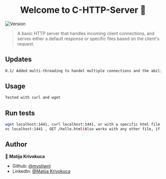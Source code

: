 <h1 align="center">Welcome to C-HTTP-Server 👋</h1>
<p>
  <img alt="Version" src="https://img.shields.io/badge/version-0.1-blue.svg?cacheSeconds=2592000" />
</p>

>  A basic HTTP server that handles incoming client connections, and serves either a default response or specific files based on the client's request.

## Updates
```sh
0.1/ Added multi-threading to handel multiple connections and the ability to find any file that exists, not only the one in the code.


```

## Usage

```sh
Tested with curl and wget
```

## Run tests

```sh
wget localhost:1441, curl localhost:1441, or with a specific html file request, it also handles a not found 404 response
nc localhost:1441 , GET /hello.html(Also works with any other file, if it exists) HTTP/1.1
```

## Author

👤 **Matija Krivokuca**

* Github: [@mystiwnl](https://github.com/mystiwnl)
* LinkedIn: [@Matija Krivokuca](https://linkedin.com/in/matija-krivokuca-16287829a/)


